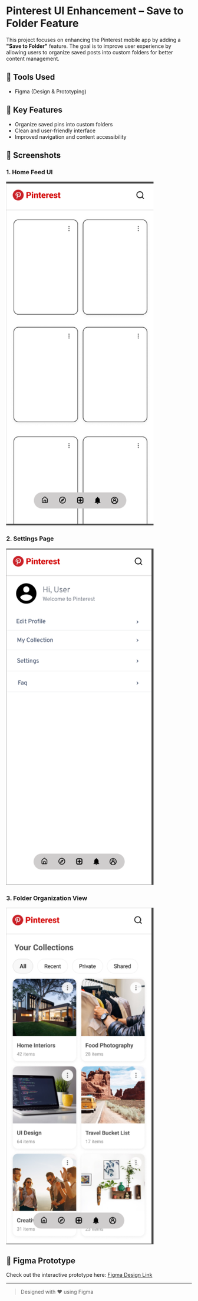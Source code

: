 # Pinterest UI Enhancement – Save to Folder Feature

This project focuses on enhancing the Pinterest mobile app by adding a **"Save to Folder"** feature. The goal is to improve user experience by allowing users to organize saved posts into custom folders for better content management.

## 🔧 Tools Used
- Figma (Design & Prototyping)

## 🚀 Key Features
- Organize saved pins into custom folders
- Clean and user-friendly interface
- Improved navigation and content accessibility

## 📸 Screenshots

### 1. Home Feed UI
<img src="images/Home_pg.png" alt="Home Feed" width="400"/>

### 2. Settings Page
<img src="images/settings_pg.png" alt="Settings Page" width="400"/>

### 3. Folder Organization View
<img src="images/collection_pg.png" alt="Folder View" width="400"/>

## 📁 Figma Prototype
Check out the interactive prototype here: [Figma Design Link](https://www.figma.com/your-prototype-link)

---

> Designed with ❤️ using Figma
